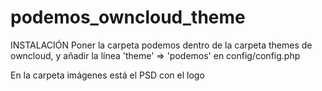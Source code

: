 # podemos_owncloud_theme

INSTALACIÓN
Poner la carpeta podemos dentro de la carpeta themes de owncloud, y añadir la línea 'theme' => 'podemos' en config/config.php

En la carpeta imágenes está el PSD con el logo